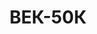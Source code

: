 ---
lang: ru
layout: featured
title: ВЕК-50К
max_weight: 50
icon: /assets/img/products/40К50К.png
description: "<b>Доступны по спец заказу</b></br>Диапазон: 0,4т... 50т</br>Высота цифры индикатора: 58мм</br>Цена деления: 50кг</br><b>Цена зависит от выбора чалочных комплектующих</b>"
---